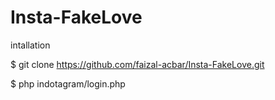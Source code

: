 # Insta-FakeLove

intallation


$ git clone https://github.com/faizal-acbar/Insta-FakeLove.git

$ php indotagram/login.php

